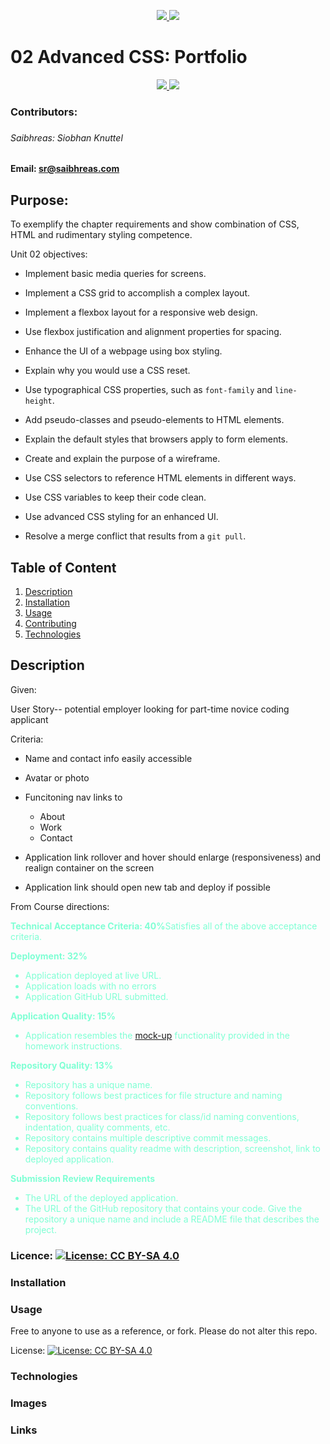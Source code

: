 <p align='center'>
  <a href="https://github.com/saibhreas">
    <img src="https://img.shields.io/badge/GitHub-100000?style=flat&logo=github&logoColor=white">
  </a>
  
  <a href='https://www.linkedin.com/in/siobhanknuttel'>
      <img src='https://img.shields.io/badge/LinkedIn-blue?style=flat&logo=linkedin&labelColor=blue'></a>

# 02 Advanced CSS: Portfolio

<p align='center'>
  <a href= #><img src="https://img.shields.io/badge/HTML5-E34F26?tyle=flat&logo=html5&logoColor=white"> 
  </a>
  <a href= # ><img src="https://img.shields.io/badge/CSS3-1572B6?style=flat&logo=css3&logoColor=white"></a>
</p>
  
<h3>Contributors:<h3>

<h6>Saibhreas: Siobhan Knuttel</h6>

#### Email: sr@saibhreas.com

## Purpose:

To exemplify the chapter requirements and show combination of CSS, HTML and rudimentary styling competence.

Unit 02 objectives:

- Implement basic media queries for screens.

- Implement a CSS grid to accomplish a complex layout.

- Implement a flexbox layout for a responsive web design.

- Use flexbox justification and alignment properties for spacing.

- Enhance the UI of a webpage using box styling.

- Explain why you would use a CSS reset.

- Use typographical CSS properties, such as `font-family` and `line-height`.

- Add pseudo-classes and pseudo-elements to HTML elements.

- Explain the default styles that browsers apply to form elements.

- Create and explain the purpose of a wireframe.

- Use CSS selectors to reference HTML elements in different ways.

- Use CSS variables to keep their code clean.

- Use advanced CSS styling for an enhanced UI.

- Resolve a merge conflict that results from a `git pull`.

## Table of Content

1. [Description](#description)
2. [Installation](#instalation)
3. [Usage](#usage)
4. [Contributing](#contributing)
5. [Technologies](#technologies)


## Description

Given:

User Story-- potential employer looking for part-time novice coding applicant

Criteria:

- Name and contact info easily accessible

- Avatar or photo

- Funcitoning nav links to

  - About
  - Work
  - Contact

- Application link rollover and hover should enlarge (responsiveness) and realign container on the screen

- Application link should open new tab and deploy if possible

From Course directions:

<p style="color:aquamarine;font-size= 10px;">
  <strong>Technical Acceptance Criteria: 40%</strong>Satisfies all of the above acceptance criteria.
</p>

<p style="color:aquamarine;font-size= 10px;">
  <strong>Deployment: 32%</strong>
  <ul>
    <li style="color:aquamarine;font-size= 10px;">
      Application deployed at live URL. 
    </li>
    <li style="color:aquamarine;font-size= 10px;">
      Application loads with no errors
    </li>
    <li style="color:aquamarine;font-size= 10px;">
      Application GitHub URL submitted.
    </li>

  </ul>
</p>
<p style="color:aquamarine;font-size= 10px;">
  <strong>Application Quality: 15%</strong>
  <ul>
    <li style="color:aquamarine;font-size= 10px;">Application resembles the <a href="./Assets/02-advanced-css-homework-demo.gif">mock-up</a>
     functionality provided in the homework instructions.
    </li>
  </ul>
</p>

<p style="color:aquamarine;font-size= 10px;">
  <strong>Repository Quality: 13%</strong>
  <ul>
    <li style="color:aquamarine;font-size= 10px;">
      Repository has a unique name.
    </li>
    <li style="color:aquamarine;font-size= 10px;">
      Repository follows best practices for file structure and naming conventions.
    </li>
    <li style="color:aquamarine;font-size= 10px;">
      Repository follows best practices for class/id naming conventions, indentation, quality comments, etc.
    </li>
    <li style="color:aquamarine;font-size= 10px;">
      Repository contains multiple descriptive commit messages.
    </li>
    <li style="color:aquamarine;font-size= 10px;">
      Repository contains quality readme with description, screenshot, link to deployed application.
    </li>
  </ul>
</p>

<p style="color:aquamarine;font-size= 10px;">
  <strong> Submission Review Requirements</strong>
  <ul>
    <li style="color:aquamarine;font-size= 10px;">
      The URL of the deployed application.
    </li>
    <li style="color:aquamarine;font-size= 10px;">
      The URL of the GitHub repository that contains your code. Give the repository a unique name and include a README file that describes the project.
    </li>
  </ul>
</p>

### Licence: [![License: CC BY-SA 4.0](https://img.shields.io/badge/License-CC_BY--SA_4.0-lightgrey.svg)](https://creativecommons.org/licenses/by-sa/4.0/)

### Installation

### Usage

Free to anyone to use as a reference, or fork. Please do not alter this repo.

License: [![License: CC BY-SA 4.0](https://img.shields.io/badge/License-CC_BY--SA_4.0-lightgrey.svg)](https://creativecommons.org/licenses/by-sa/4.0/)

### Technologies

### Images

### Links
